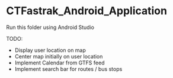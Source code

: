 # CTFastrak_Android_Application
Run this folder using Android Studio

TODO:
* Display user location on map
* Center map initially on user location
* Implement Calendar from GTFS feed
* Implement search bar for routes / bus stops

